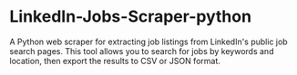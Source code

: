 # LinkedIn-Jobs-Scraper-python
A Python web scraper for extracting job listings from LinkedIn's public job search pages. This tool allows you to search for jobs by keywords and location, then export the results to CSV or JSON format.
